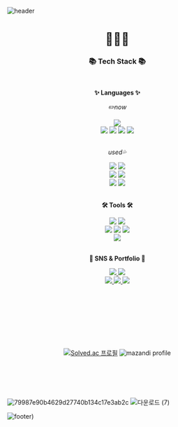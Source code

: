 ![header](https://capsule-render.vercel.app/api?type=wave&color=ff80bf&height=180&section=header&text=🔥Github🔥&fontSize=50&fontColor=3C3A39)

<div align=center>
	<h1>👩🏻‍💻</h1>
</div>


<div align=center>
	<h3>📚 Tech Stack 📚</h3>
	<br>
	<p><b>✨ Languages ✨</b></p>
</div>

<div align="center">
	<p><i>✏️now</i></p>
	<img src="https://img.shields.io/badge/Python-3776AB?style=flat&logo=Python&logoColor=white"/>
	<br>
	<img src="https://img.shields.io/badge/HTML5-E34F26?style=flat&logo=HTML5&logoColor=white" />
	<img src="https://img.shields.io/badge/CSS3-1572B6?style=flat&logo=CSS3&logoColor=white" />
	<img src="https://img.shields.io/badge/JavaScript-F7DF1E?style=flat&logo=JavaScript&logoColor=white" />
	<img src="https://img.shields.io/badge/React-61DAFB?style=flat&logo=React&logoColor=white"/>
	<br>
	<br>
	<p><i>used💦</i></p>
	<img src="https://img.shields.io/badge/Java-007396?style=flat&logo=Conda-Forge&logoColor=white" />
	<img src="https://img.shields.io/badge/C-A8B9CC?style=flat&logo=C&logoColor=white"/>	
	<br>	
	<img src="https://img.shields.io/badge/Bootstrap-7952B3?style=flat&logo=Bootstrap&logoColor=white" />
	<img src="https://img.shields.io/badge/Selenium-43B02A?style=flat&logo=Selenium&logoColor=white" />
	<br>
	<img src="https://img.shields.io/badge/MySQL-4479A1?style=flat&logo=MySQL&logoColor=white" />
	<img src="https://img.shields.io/badge/Linux-FCC624?style=flat&logo=Linux&logoColor=white" />
</div>
<br>
<div align=center>
	<p><b>🛠 Tools 🛠</b></p>
</div>
<div align=center>
	<img src="https://img.shields.io/badge/Visual%20Studio%20Code-007ACC?style=flat&logo=VisualStudioCode&logoColor=white" />
	<img src="https://img.shields.io/badge/PyCharm-000000?style=flat&logo=PyCharm&logoColor=white"/>
	<br>
	<img src="https://img.shields.io/badge/Unity-FFFFFF?style=flat&logo=Unity&logoColor=white"/>
	<img src="https://img.shields.io/badge/Android Studio-3DDC84?style=flat&logo=Android Studio&logoColor=white"/>
	<img src="https://img.shields.io/badge/AWS-232F3E?style=flat&logo=AmazonAWS&logoColor=white" />
	<br>
	<img src="https://img.shields.io/badge/GitHub-181717?style=flat&logo=GitHub&logoColor=white" />
</div>
<br>
<div align=center>
	<p><b>🎀 SNS & Portfolio 🎀</b></p>
</div>
<div align=center>
	<a href="https://www.instagram.com/yxxzyn">
		<img src="https://img.shields.io/badge/Instagram-E4405F?style=flat&logo=Instagram&logoColor=white" />
	</a>
	<a href="okzlv2@gmail.com">
		<img src="https://img.shields.io/badge/Gmail-EA4335?style=flat&logo=Gmail&logoColor=white" />
	</a>
	<br>
	<a href="https://github.com/2UJ1N">
		<img src="https://img.shields.io/badge/GitHub-181717?style=flat&logo=GitHub&logoColor=white" />
	</a>
	<a href="[https://blog.naver.com/de98aeseohsta]">
		<img src="https://img.shields.io/badge/Tistory-000000?style=flat&logo=Tistory&logoColor=white" />
	</a>
	<a href="https://blog.naver.com/de98aeseohsta">
		<img src="https://img.shields.io/badge/Naver-03C75A?style=flat&logo=Naver&logoColor=white" />
	</a>
	<br>
</div>

<br><br>
---
<br><br>

<div align=center>
		
[![Solved.ac 프로필](http://mazassumnida.wtf/api/v2/generate_badge?boj=user001)](https://solved.ac/user001})
![mazandi profile](http://mazandi.herokuapp.com/api?handle=user001&theme=cold)

</div>

<br>
<!--
![Anurag's GitHub stats](https://github-readme-stats.vercel.app/api?username=2uj1n&show_icons=true&theme=swift)
![Top Langs](https://github-readme-stats.vercel.app/api/top-langs/?username=2uj1n&&layout=compact&theme=swift)
-->

<br><br>

![79987e90b4629d27740b134c17e3ab2c](https://user-images.githubusercontent.com/83401978/226509244-40859df6-98ad-4dd9-8760-a615a062129e.gif)
![다운로드 (7)](https://user-images.githubusercontent.com/83401978/226509488-dbc86b51-01ba-4267-9029-cf8d7c768565.gif)
	
![footer](https://capsule-render.vercel.app/api?type=wave&color=ff80bf&height=180&section=footer&text=Work%20Hard!❤️‍🔥&fontSize=30&fontColor=3C3A39))
